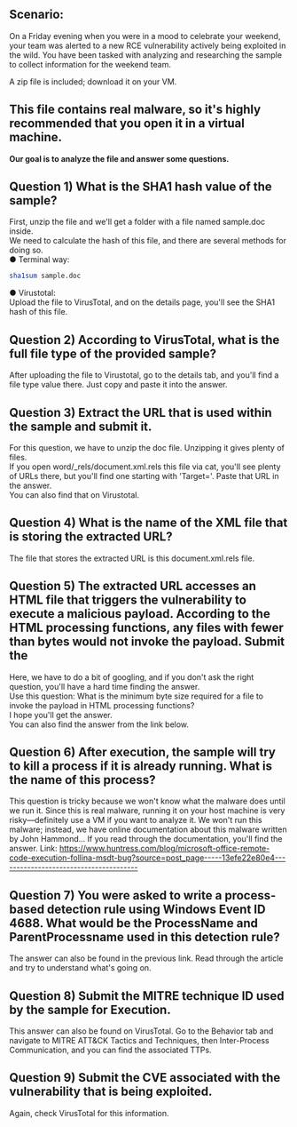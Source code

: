 ## Scenario:
On a Friday evening when you were in a mood to celebrate your weekend, your team was alerted to a new RCE vulnerability actively being exploited in the wild. You have been tasked with analyzing and researching the sample to collect information for the weekend team.

A zip file is included; download it on your VM.
## This file contains real malware, so it's highly recommended that you open it in a virtual machine.
**Our goal is to analyze the file and answer some questions.**

## Question 1) What is the SHA1 hash value of the sample?
First, unzip the file and we'll get a folder with a file named sample.doc inside.\
We need to calculate the hash of this file, and there are several methods for doing so.\
● Terminal way:
```bash
sha1sum sample.doc
```
● Virustotal:\
Upload the file to VirusTotal, and on the details page, you'll see the SHA1 hash of this file.

## Question 2) According to VirusTotal, what is the full file type of the provided sample?
After uploading the file to Virustotal, go to the details tab, and you'll find a file type value there. Just copy and paste it into the answer.

## Question 3) Extract the URL that is used within the sample and submit it.
For this question, we have to unzip the doc file. Unzipping it gives plenty of files.\
If you open word/_rels/document.xml.rels this file via cat, you'll see plenty of URLs there, but you'll find one starting with 'Target='. Paste that URL in the answer.\
You can also find that on Virustotal.

## Question 4) What is the name of the XML file that is storing the extracted URL?
The file that stores the extracted URL is this document.xml.rels file.

## Question 5) The extracted URL accesses an HTML file that triggers the vulnerability to execute a malicious payload. According to the HTML processing functions, any files with fewer than <Number> bytes would not invoke the payload. Submit the <Number>
Here, we have to do a bit of googling, and if you don't ask the right question, you'll have a hard time finding the answer.\
Use this question: What is the minimum byte size required for a file to invoke the payload in HTML processing functions?\
I hope you'll get the answer.\
You can also find the answer from the link below.

## Question 6) After execution, the sample will try to kill a process if it is already running. What is the name of this process?
This question is tricky because we won't know what the malware does until we run it. Since this is real malware, running it on your host machine is very risky—definitely use a VM if you want to analyze it. We won't run this malware; instead, we have online documentation about this malware written by John Hammond... If you read through the documentation, you'll find the answer.
Link: https://www.huntress.com/blog/microsoft-office-remote-code-execution-follina-msdt-bug?source=post_page-----13efe22e80e4---------------------------------------

## Question 7) You were asked to write a process-based detection rule using Windows Event ID 4688. What would be the ProcessName and ParentProcessname used in this detection rule?
The answer can also be found in the previous link. Read through the article and try to understand what's going on.

## Question 8) Submit the MITRE technique ID used by the sample for Execution.
This answer can also be found on VirusTotal. Go to the Behavior tab and navigate to MITRE ATT&CK Tactics and Techniques, then Inter-Process Communication, and you can find the associated TTPs.

## Question 9) Submit the CVE associated with the vulnerability that is being exploited.
Again, check VirusTotal for this information.
